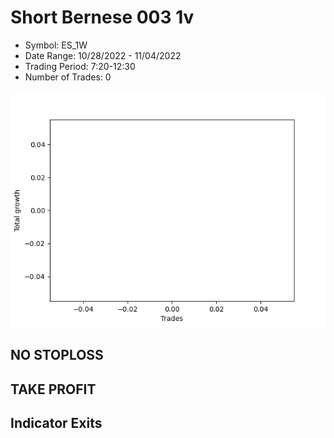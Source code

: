 # Short Bernese 003 1v 
- Symbol: ES_1W
- Date Range: 10/28/2022 - 11/04/2022
- Trading Period: 7:20-12:30
- Number of Trades: 0

![Plot](ShortBernese0031vES_1W.png)
## NO STOPLOSS










## TAKE PROFIT






## Indicator Exits


